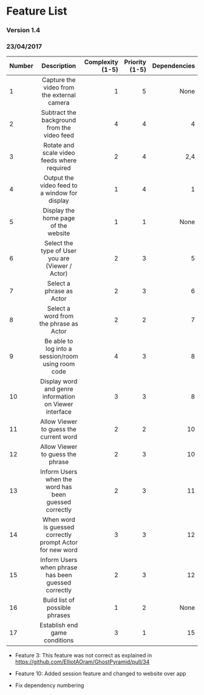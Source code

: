 # Feature List
### Version 1.4
### 23/04/2017

| Number        | Description                                                     | Complexity (1-5)  | Priority (1-5) | Dependencies | Prototype |
| ------------- |:---------------------------------------------------------------:| -----------------:|---------------:|-------------:|----------:|
| 1             | Capture the video from the external camera                      | 1                 | 5              | None         | True      |
| 2             | Subtract the background from the video feed                     | 4                 | 4              | 4            | True      |
| 3             | Rotate and scale video feeds where required                     | 2                 | 4              | 2,4          | True      |
| 4             | Output the video feed to a window for display                   | 1                 | 4              | 1            | True      |
| 5             | Display the home page of the website                            | 1                 | 1              | None         | False     |
| 6             | Select the type of User you are (Viewer / Actor)                | 2                 | 3              | 5            | False     |
| 7             | Select a phrase as Actor                                        | 2                 | 3              | 6            | False     |
| 8             | Select a word from the phrase as Actor                          | 2                 | 2              | 7            | False     |
| 9             | Be able to log into a session/room using room code              | 4                 | 3              | 8            | False     |
| 10            | Display word and genre information on Viewer interface          | 3                 | 3              | 8            | False     |
| 11            | Allow Viewer to guess the current word                          | 2                 | 2              | 10           | False     |
| 12            | Allow Viewer to guess the phrase                                | 2                 | 3              | 10           | False     |
| 13            | Inform Users when the word has been guessed correctly           | 2                 | 3              | 11           | False     |
| 14            | When word is guessed correctly prompt Actor for new word        | 3                 | 3              | 12           | False     |
| 15            | Inform Users when phrase has been guessed correctly             | 2                 | 3              | 12           | False     |
| 16            | Build list of possible phrases                                  | 1                 | 2              | None         | False     |
| 17            | Establish end game conditions                                   | 3                 | 1              | 15           | False     |


* Feature 3: This feature was not correct as explained in https://github.com/ElliotAOram/GhostPyramid/pull/34

* Feature 10: Added session feature and changed to website over app

* Fix dependency numbering